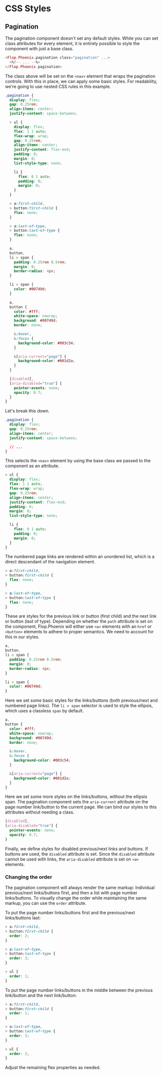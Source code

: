 # CSS Styles

## Pagination

The pagination component doesn't set any default styles. While you can set class
attributes for every element, it is entirely possible to style the component
with just a base class.

```heex
<Flop.Phoenix.pagination class="pagination" ...>
  <%!-- ... --%>
</Flop.Phoenix.pagination>
```

The class above will be set on the `<nav>` element that wraps the pagination
controls. With this in place, we can apply some basic styles. For readability,
we're going to use nested CSS rules in this example.

```css
.pagination {
  display: flex;
  gap: 0.25rem;
  align-items: center;
  justify-content: space-between;

  > ul {
    display: flex;
    flex: 1 1 auto;
    flex-wrap: wrap;
    gap: 0.25rem;
    align-items: center;
    justify-content: flex-end;
    padding: 0;
    margin: 0;
    list-style-type: none;

    li {
      flex: 0 1 auto;
      padding: 0;
      margin: 0;
    }
  }

  > a:first-child,
  > button:first-child {
    flex: none;
  }

  > a:last-of-type,
  > button:last-of-type {
    flex: none;
  }

  a,
  button,
  li > span {
    padding: 0.25rem 0.5rem;
    margin: 0;
    border-radius: 4px;
  }

  li > span {
    color: #00749d;
  }

  a,
  button {
    color: #fff;
    white-space: nowrap;
    background: #00749d;
    border: none;

    &:hover,
    &:focus {
      background-color: #003c54;
    }

    &[aria-current="page"] {
      background-color: #001d2a;
    }
  }

  [disabled],
  [aria-disabled="true"] {
    pointer-events: none;
    opacity: 0.7;
  }
}
```

Let's break this down.

```css
.pagination {
  display: flex;
  gap: 0.25rem;
  align-items: center;
  justify-content: space-between;

  // ...
}
```

This selects the `<nav>` element by using the base class we passed to the
component as an attribute.

```css
> ul {
  display: flex;
  flex: 1 1 auto;
  flex-wrap: wrap;
  gap: 0.25rem;
  align-items: center;
  justify-content: flex-end;
  padding: 0;
  margin: 0;
  list-style-type: none;

  li {
    flex: 0 1 auto;
    padding: 0;
    margin: 0;
  }
}
```

The numbered page links are rendered within an unordered list, which is a
direct descendant of the navigation element.

```css
> a:first-child,
> button:first-child {
  flex: none;
}

> a:last-of-type,
> button:last-of-type {
  flex: none;
}
```

These are styles for the previous link or button (first child) and the next
link or button (last of type). Depending on whether the `path` attribute is
set on the component, Flop.Phoenix will either use `<a>` elements with an `href`
or `<button>` elements to adhere to proper semantics. We need to account for
this in our styles.

```css
a,
button,
li > span {
  padding: 0.25rem 0.5rem;
  margin: 0;
  border-radius: 4px;
}

li > span {
  color: #00749d;
}
```

Here we set some basic styles for the links/buttons (both previous/next and
numbered page links). The `li > span` selector is used to style the ellipsis,
which uses a classless `span` by default.

```css
a,
button {
  color: #fff;
  white-space: nowrap;
  background: #00749d;
  border: none;

  &:hover,
  &:focus {
    background-color: #003c54;
  }

  &[aria-current="page"] {
    background-color: #001d2a;
  }
}
```

Here we set some more styles on the links/buttons, without the ellipsis span.
The pagination component sets the `aria-current` attribute on the page number
link/button to the current page. We can bind our styles to this attributes
without needing a class.

```css
[disabled],
[aria-disabled="true"] {
  pointer-events: none;
  opacity: 0.7;
}
```

Finally, we define styles for disabled previous/next links and buttons. If
buttons are used, the `disabled` attribute is set. Since the `disabled`
attribute cannot be used with links, the `aria-disabled` attribute is set on
`<a>` elements.

### Changing the order

The pagination component will always render the same markup: Individual
previous/next links/buttons first, and then a list with page number
links/buttons. To visually change the order while maintaining the same markup,
you can use the `order` attribute.

To put the page number links/buttons first and the previous/next links/buttons
last:

```css
> a:first-child,
> button:first-child {
  order: 2;
}

> a:last-of-type,
> button:last-of-type {
  order: 3;
}

> ul {
  order: 1;
}
```

To put the page number links/buttons in the middle between the previous
link/button and the next link/button:

```css
> a:first-child,
> button:first-child {
  order: 1;
}

> a:last-of-type,
> button:last-of-type {
  order: 3;
}

> ul {
  order: 2;
}
```

Adjust the remaining flex properties as needed.

